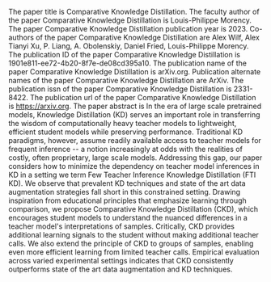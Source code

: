 The paper title is Comparative Knowledge Distillation.
The faculty author of the paper Comparative Knowledge Distillation is Louis-Philippe Morency.
The paper Comparative Knowledge Distillation publication year is 2023.
Co-authors of the paper Comparative Knowledge Distillation are Alex Wilf, Alex Tianyi Xu, P. Liang, A. Obolenskiy, Daniel Fried, Louis-Philippe Morency.
The publication ID of the paper Comparative Knowledge Distillation is 1901e811-ee72-4b20-8f7e-de08cd395a10.
The publication name of the paper Comparative Knowledge Distillation is arXiv.org.
Publication alternate names of the paper Comparative Knowledge Distillation are ArXiv.
The publication issn of the paper Comparative Knowledge Distillation is 2331-8422.
The publication url of the paper Comparative Knowledge Distillation is https://arxiv.org.
The paper abstract is In the era of large scale pretrained models, Knowledge Distillation (KD) serves an important role in transferring the wisdom of computationally heavy teacher models to lightweight, efficient student models while preserving performance. Traditional KD paradigms, however, assume readily available access to teacher models for frequent inference -- a notion increasingly at odds with the realities of costly, often proprietary, large scale models. Addressing this gap, our paper considers how to minimize the dependency on teacher model inferences in KD in a setting we term Few Teacher Inference Knowledge Distillation (FTI KD). We observe that prevalent KD techniques and state of the art data augmentation strategies fall short in this constrained setting. Drawing inspiration from educational principles that emphasize learning through comparison, we propose Comparative Knowledge Distillation (CKD), which encourages student models to understand the nuanced differences in a teacher model's interpretations of samples. Critically, CKD provides additional learning signals to the student without making additional teacher calls. We also extend the principle of CKD to groups of samples, enabling even more efficient learning from limited teacher calls. Empirical evaluation across varied experimental settings indicates that CKD consistently outperforms state of the art data augmentation and KD techniques.

